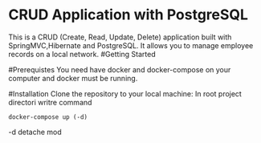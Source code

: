 # CRUD Application with PostgreSQL
This is a CRUD (Create, Read, Update, Delete) application built with SpringMVC,Hibernate and PostgreSQL. It allows you to manage employee records on a local network.
#Getting Started

#Prerequistes
You need have docker and docker-compose on your computer and docker must be running.

#Installation
Clone the repository to your local machine:
In root project directori writre command

`docker-compose up (-d)` 

-d detache mod
